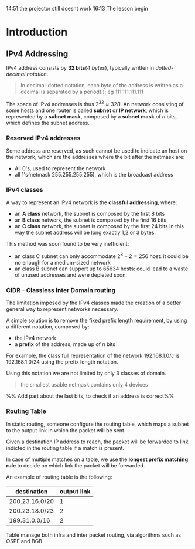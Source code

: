 14:51 the projector still doesnt work
16:13 The lesson begin
# Introduction
## IPv4 Addressing
IPv4 address consists by **32 bits**(*4 bytes*), typically written in *dotted-decimal notation*.

> In decimal-dotted notation, each byte of the address is written as a decimal is separated by a period(.): eg $111.111.111.111$

The space of IPv4 addresses is thus $2^{32}\approx 32B$.
An network consisting of some hosts and one router is called **subnet** or **IP network**, which is represented by a **subnet mask**, composed by a **subnet mask** of $n$ bits, which defines the subnet address.

### Reserved IPv4 addresses
Some address are reserved, as such cannot be used to indicate an host on the network, which are the addresses where the bit after the netmask are:
- All $0$'s, used to represent the network
- all 1's(netmask 255.255.255.255), which is the broadcast address
### IPv4 classes
A way to represent an IPv4 network is the **classful addressing**, where:
- an **A class** network, the subnet is composed by the first 8 bits
- an **B class** network, the subnet is composed by the first 16 bits
- an **C class** network, the subnet is composed by the first 24 bits
In this way the subnet address will be long exactly 1,2 or 3 bytes.

This method was soon found to be very inefficient:
- an class C subnet can only accommodate $2^8-2=256$ host: it could be no enough for a medium-sized network
- an class B subnet can support up to $65634$ hosts: could lead to a waste of unused addresses and were depleted soon.
### CIDR - Classless Inter Domain routing
The limitation imposed by the IPv4 classes made the creation of a better general way to represent networks necessary.

A simple solution is to remove the fixed prefix length requirement, by using a different notation, composed by:
- the IPv4 network 
- a **prefix** of the address, made up of $n$ bits

For example, the class full representation of the network $192.168.1.0/c$ is $192.168.1.0/24$ using the prefix length notation.

Using this notation we are not limited by only 3 classes of domain.

> the smallest usable netmask contains only 4 devices

%% Add part about the last bits, to check if an address is correct%%
### Routing Table
In static routing, someone configure the routing table, which maps a subnet to the output link in which the packet will be sent.

Given a destination IP address to reach, the packet will be forwarded to link indicted in the routing table if a match is present.

In case of multiple matches on a table, we use the **longest prefix matching rule** to decide on which link the packet will be forwarded.

An example of routing table is the following:

destination|output link
--|--
200.23.16.0/20|1
200.23.18.0/23|2
199.31.0.0/16|2

Table manage both infra and inter packet routing, via algorithms such as OSPF and BGB.